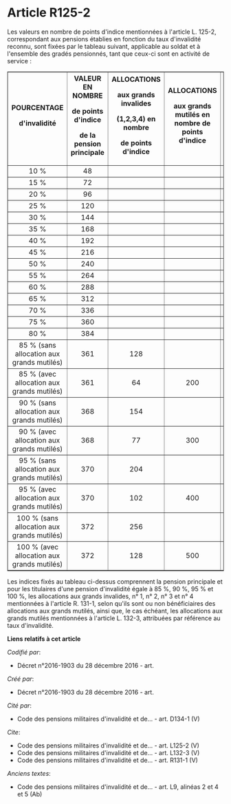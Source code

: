 # Article R125-2

Les valeurs en nombre de points d'indice mentionnées à l'article L. 125-2, correspondant aux pensions établies en fonction du
taux d'invalidité reconnu, sont fixées par le tableau suivant, applicable au soldat et à l'ensemble des gradés pensionnés,
tant que ceux-ci sont en activité de service :

<table border="1">
  <tbody>
    <tr>
      <th>POURCENTAGE

d'invalidité</th>
      <th>VALEUR EN NOMBRE

de points d'indice

de la pension principale</th>
      <th>ALLOCATIONS

aux grands invalides

(1,2,3,4) en nombre

de points d'indice</th>
      <th>ALLOCATIONS

aux grands mutilés en nombre de points d'indice</th>
      <th>TOTAL

en nombre de points

d'indice</th>
    </tr>
    <tr>
      <td align="center">10 %</td>
      <td align="center">48</td>
      <td align="left">
      </td><td align="left">
      </td><td align="center">48</td>
    </tr>
    <tr>
      <td align="center">15 %</td>
      <td align="center">72</td>
      <td align="left">
      </td><td align="left">
      </td><td align="center">72</td>
    </tr>
    <tr>
      <td align="center">20 %</td>
      <td align="center">96</td>
      <td align="left">
      </td><td align="left">
      </td><td align="center">96</td>
    </tr>
    <tr>
      <td align="center">25 %</td>
      <td align="center">120</td>
      <td align="left">
      </td><td align="left">
      </td><td align="center">120</td>
    </tr>
    <tr>
      <td align="center">30 %</td>
      <td align="center">144</td>
      <td align="left">
      </td><td align="left">
      </td><td align="center">144</td>
    </tr>
    <tr>
      <td align="center">35 %</td>
      <td align="center">168</td>
      <td align="left">
      </td><td align="left">
      </td><td align="center">168</td>
    </tr>
    <tr>
      <td align="center">40 %</td>
      <td align="center">192</td>
      <td align="left">
      </td><td align="left">
      </td><td align="center">192</td>
    </tr>
    <tr>
      <td align="center">45 %</td>
      <td align="center">216</td>
      <td align="left">
      </td><td align="left">
      </td><td align="center">216</td>
    </tr>
    <tr>
      <td align="center">50 %</td>
      <td align="center">240</td>
      <td align="left">
      </td><td align="left">
      </td><td align="center">240</td>
    </tr>
    <tr>
      <td align="center">55 %</td>
      <td align="center">264</td>
      <td align="left">
      </td><td align="left">
      </td><td align="center">264</td>
    </tr>
    <tr>
      <td align="center">60 %</td>
      <td align="center">288</td>
      <td align="left">
      </td><td align="left">
      </td><td align="center">288</td>
    </tr>
    <tr>
      <td align="center">65 %</td>
      <td align="center">312</td>
      <td align="left">
      </td><td align="left">
      </td><td align="center">312</td>
    </tr>
    <tr>
      <td align="center">70 %</td>
      <td align="center">336</td>
      <td align="left">
      </td><td align="left">
      </td><td align="center">336</td>
    </tr>
    <tr>
      <td align="center">75 %</td>
      <td align="center">360</td>
      <td align="left">
      </td><td align="left">
      </td><td align="center">360</td>
    </tr>
    <tr>
      <td align="center">80 %</td>
      <td align="center">384</td>
      <td align="left">
      </td><td align="left">
      </td><td align="center">384</td>
    </tr>
    <tr>
      <td align="center">85 % (sans allocation aux grands mutilés)</td>
      <td align="center">361</td>
      <td align="center">128</td>
      <td align="left">
      </td><td align="center">489</td>
    </tr>
    <tr>
      <td align="center">85 % (avec allocation aux grands mutilés)</td>
      <td align="center">361</td>
      <td align="center">64</td>
      <td align="center">200</td>
      <td align="center">625</td>
    </tr>
    <tr>
      <td align="center">90 % (sans allocation aux grands mutilés)</td>
      <td align="center">368</td>
      <td align="center">154</td>
      <td align="left">
      </td><td align="center">522</td>
    </tr>
    <tr>
      <td align="center">90 % (avec allocation aux grands mutilés)</td>
      <td align="center">368</td>
      <td align="center">77</td>
      <td align="center">300</td>
      <td align="center">745</td>
    </tr>
    <tr>
      <td align="center">95 % (sans allocation aux grands mutilés)</td>
      <td align="center">370</td>
      <td align="center">204</td>
      <td align="left">
      </td><td align="center">574</td>
    </tr>
    <tr>
      <td align="center">95 % (avec allocation aux grands mutilés)</td>
      <td align="center">370</td>
      <td align="center">102</td>
      <td align="center">400</td>
      <td align="center">872</td>
    </tr>
    <tr>
      <td align="center">100 % (sans allocation aux grands mutilés)</td>
      <td align="center">372</td>
      <td align="center">256</td>
      <td align="left">
      </td><td align="center">628</td>
    </tr>
    <tr>
      <td align="center">100 % (avec allocation aux grands mutilés)</td>
      <td align="center">372</td>
      <td align="center">128</td>
      <td align="center">500</td>
      <td align="center">1000</td>
    </tr>
  </tbody>
</table>

Les indices fixés au tableau ci-dessus comprennent la pension principale et pour les titulaires d'une pension d'invalidité
égale à 85 %, 90 %, 95 % et 100 %, les allocations aux grands invalides, n° 1, n° 2, n° 3 et n° 4 mentionnées à l'article R.
131-1, selon qu'ils sont ou non bénéficiaires des allocations aux grands mutilés, ainsi que, le cas échéant, les allocations
aux grands mutilés mentionnées à l'article L. 132-3, attribuées par référence au taux d'invalidité.

**Liens relatifs à cet article**

_Codifié par_:

  - Décret n°2016-1903 du 28 décembre 2016 - art.

_Créé par_:

  - Décret n°2016-1903 du 28 décembre 2016 - art.

_Cité par_:

  - Code des pensions militaires d'invalidité et de... - art. D134-1 (V)

_Cite_:

  - Code des pensions militaires d'invalidité et de... - art. L125-2 (V)
  - Code des pensions militaires d'invalidité et de... - art. L132-3 (V)
  - Code des pensions militaires d'invalidité et de... - art. R131-1 (V)

_Anciens textes_:

  - Code des pensions militaires d'invalidité et de... - art. L9, alinéas 2 et 4 et 5 (Ab)
